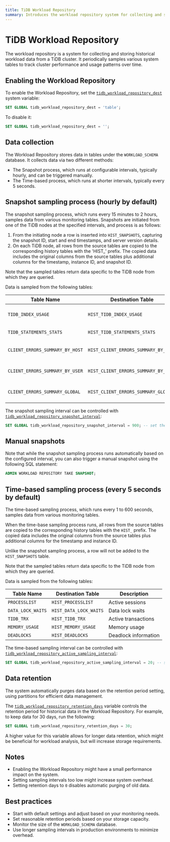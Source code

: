 ```yaml
---
title: TiDB Workload Repository
summary: Introduces the workload repository system for collecting and storing historical workload data from a TiDB cluster.
---
```


# TiDB Workload Repository

The workload repository is a system for collecting and storing historical workload data from a TiDB cluster. It periodically samples various system tables to track cluster performance and usage patterns over time.

## Enabling the Workload Repository

To enable the Workload Repository, set the [`tidb_workload_repository_dest`](/system-variables.md/tidb_workload_repository_dest-new-in-v9.0.0) system variable:

```sql
SET GLOBAL tidb_workload_repository_dest = 'table';
```

To disable it:

```sql
SET GLOBAL tidb_workload_repository_dest = '';
```

## Data collection

The Workload Repository stores data in tables under the `WORKLOAD_SCHEMA` database. It collects data via two different methods:

* The Snapshot process, which runs at configurable intervals, typically hourly, and can be triggered manually.
* The Time-based process, which runs at shorter intervals, typically every 5 seconds.

## Snapshot sampling process (hourly by default)

The snapshot sampling process, which runs every 15 minutes to 2 hours, samples data from various monitoring tables. Snapshots are initiated from one of the TiDB nodes at the specified intervals, and process is as follows:

 1. From the initiating node a row is inserted into `HIST_SNAPSHOTS`, capturing the snapshot ID, start and end timestamps, and server version details.
 2. On each TiDB node, all rows from the source tables are copied to the corresponding history tables with the 'HIST_' prefix. The copied data includes the original columns from the source tables plus additional columns for the timestamp, instance ID, and snapshot ID.

Note that the sampled tables return data specific to the TiDB node from which they are queried.

Data is sampled from the following tables:

| Table Name | Destination Table | Description |
| --- | --- | --- |
| `TIDB_INDEX_USAGE` | `HIST_TIDB_INDEX_USAGE` | Index usage statistics |
| `TIDB_STATEMENTS_STATS` | `HIST_TIDB_STATEMENTS_STATS` | Statement statistics |
| `CLIENT_ERRORS_SUMMARY_BY_HOST` | `HIST_CLIENT_ERRORS_SUMMARY_BY_HOST` | Client error summaries by host |
| `CLIENT_ERRORS_SUMMARY_BY_USER` | `HIST_CLIENT_ERRORS_SUMMARY_BY_USER` | Client error summaries by user |
| `CLIENT_ERRORS_SUMMARY_GLOBAL` | `HIST_CLIENT_ERRORS_SUMMARY_GLOBAL` | Client error summaries by global |

The snapshot sampling interval can be controlled with [`tidb_workload_repository_snapshot_interval`](/system-variables.md#tidb_workload_repository_snapshot_interval-new-in-v9.0.0):

```sql
SET GLOBAL tidb_workload_repository_snapshot_interval = 900; -- set the interval to 15 minutes
```

## Manual snapshots

Note that while the snapshot sampling process runs automatically based on the configured interval, you can also trigger a manual snapshot using the following SQL statement:

```sql
ADMIN WORKLOAD REPOSITORY TAKE SNAPSHOT;
```

## Time-based sampling process (every 5 seconds by default)

The time-based sampling process, which runs every 1 to 600 seconds, samples data from various monitoring tables.

When the time-base sampling process runs, all rows from the source tables are copied to the corresponding history tables with the `HIST_` prefix. The copied data includes the original columns from the source tables plus additional columns for the timestamp and instance ID.

Unlike the snapshot sampling process, a row will not be added to the `HIST_SNAPSHOTS` table.

Note that the sampled tables return data specific to the TiDB node from which they are queried.

Data is sampled from the following tables:

| Table Name | Destination Table | Description |
| --- | --- | --- |
| `PROCESSLIST` | `HIST_PROCESSLIST` | Active sessions |
| `DATA_LOCK_WAITS` | `HIST_DATA_LOCK_WAITS` | Data lock waits |
| `TIDB_TRX` | `HIST_TIDB_TRX` | Active transactions |
| `MEMORY_USAGE` | `HIST_MEMORY_USAGE` | Memory usage |
| `DEADLOCKS` | `HIST_DEADLOCKS` | Deadlock information |

The time-based sampling interval can be controlled with [`tidb_workload_repository_active_sampling_interval`](/system-variables.md#tidb_workload_repository_active_sampling_interval-new-in-v9.0.0):

```sql
SET GLOBAL tidb_workload_repository_active_sampling_interval = 20; -- set the interval to 20 seconds
```

## Data retention

The system automatically purges data based on the retention period setting, using partitions for efficient data management.

The [`tidb_workload_repository_retention_days`](/system-variables.md#tidb_workload_repository_retention_days-new-in-v9.0.0) variable controls the retention period for historical data in the Workload Repository. For example, to keep data for 30 days, run the following:

```sql
SET GLOBAL tidb_workload_repository_retention_days = 30;
```

A higher value for this variable allows for longer data retention, which might be beneficial for workload analysis, but will increase storage requirements.

## Notes

- Enabling the Workload Repository might have a small performance impact on the system.
- Setting sampling intervals too low might increase system overhead.
- Setting retention days to `0` disables automatic purging of old data.

## Best practices

- Start with default settings and adjust based on your monitoring needs.
- Set reasonable retention periods based on your storage capacity.
- Monitor the size of the `WORKLOAD_SCHEMA` database.
- Use longer sampling intervals in production environments to minimize overhead.
